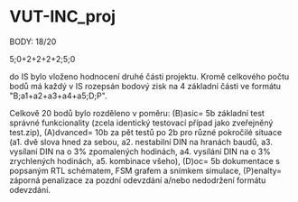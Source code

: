 # VUT-INC_proj

BODY: 18/20

5;0+2+2+2+2;5;0

do IS bylo vloženo hodnocení druhé části projektu. Kromě celkového počtu bodů má každý v IS rozepsán bodový zisk na 4 základní části ve formátu "B;a1+a2+a3+a4+a5;D;P".

Celkově 20 bodů bylo rozděleno v poměru:
(B)asic= 5b základní test správné funkcionality (zcela identický testovací případ jako zveřejněný test.zip),
(A)dvanced= 10b za pět testů po 2b pro různé pokročilé situace (a1. dvě slova hned za sebou, a2. nestabilní DIN na hranách baudů, a3. vysílaní DIN na o 3% zpomalených hodinách, a4. vysílání DIN na o 3% zrychlených hodinách, a5. kombinace všeho),
(D)oc= 5b dokumentace s popsaným RTL schématem, FSM grafem a snímkem simulace,
(P)enalty= záporná penalizace za pozdní odevzdání a/nebo nedodržení formátu odevzdání.